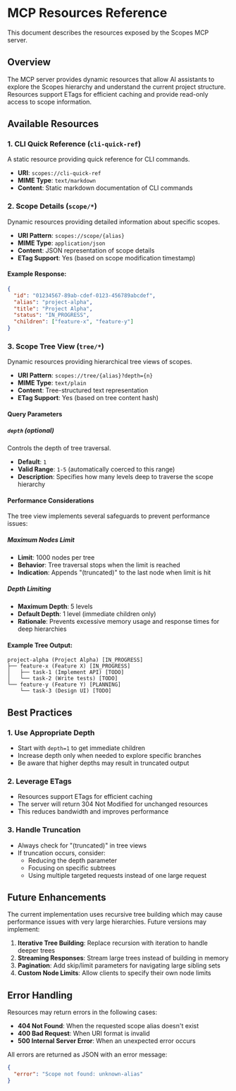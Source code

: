 # MCP Resources Reference

This document describes the resources exposed by the Scopes MCP server.

## Overview

The MCP server provides dynamic resources that allow AI assistants to explore the Scopes hierarchy and understand the current project structure. Resources support ETags for efficient caching and provide read-only access to scope information.

## Available Resources

### 1. CLI Quick Reference (`cli-quick-ref`)

A static resource providing quick reference for CLI commands.

- **URI**: `scopes://cli-quick-ref`
- **MIME Type**: `text/markdown`
- **Content**: Static markdown documentation of CLI commands

### 2. Scope Details (`scope/*`)

Dynamic resources providing detailed information about specific scopes.

- **URI Pattern**: `scopes://scope/{alias}`
- **MIME Type**: `application/json`
- **Content**: JSON representation of scope details
- **ETag Support**: Yes (based on scope modification timestamp)

#### Example Response:
```json
{
  "id": "01234567-89ab-cdef-0123-456789abcdef",
  "alias": "project-alpha",
  "title": "Project Alpha",
  "status": "IN_PROGRESS",
  "children": ["feature-x", "feature-y"]
}
```

### 3. Scope Tree View (`tree/*`)

Dynamic resources providing hierarchical tree views of scopes.

- **URI Pattern**: `scopes://tree/{alias}?depth={n}`
- **MIME Type**: `text/plain`
- **Content**: Tree-structured text representation
- **ETag Support**: Yes (based on tree content hash)

#### Query Parameters

##### `depth` (optional)
Controls the depth of tree traversal.

- **Default**: `1`
- **Valid Range**: `1-5` (automatically coerced to this range)
- **Description**: Specifies how many levels deep to traverse the scope hierarchy

#### Performance Considerations

The tree view implements several safeguards to prevent performance issues:

##### Maximum Nodes Limit
- **Limit**: 1000 nodes per tree
- **Behavior**: Tree traversal stops when the limit is reached
- **Indication**: Appends "(truncated)" to the last node when limit is hit

##### Depth Limiting
- **Maximum Depth**: 5 levels
- **Default Depth**: 1 level (immediate children only)
- **Rationale**: Prevents excessive memory usage and response times for deep hierarchies

#### Example Tree Output:
```
project-alpha (Project Alpha) [IN_PROGRESS]
├── feature-x (Feature X) [IN_PROGRESS]
│   ├── task-1 (Implement API) [TODO]
│   └── task-2 (Write tests) [TODO]
└── feature-y (Feature Y) [PLANNING]
    └── task-3 (Design UI) [TODO]
```

## Best Practices

### 1. Use Appropriate Depth
- Start with `depth=1` to get immediate children
- Increase depth only when needed to explore specific branches
- Be aware that higher depths may result in truncated output

### 2. Leverage ETags
- Resources support ETags for efficient caching
- The server will return 304 Not Modified for unchanged resources
- This reduces bandwidth and improves performance

### 3. Handle Truncation
- Always check for "(truncated)" in tree views
- If truncation occurs, consider:
  - Reducing the depth parameter
  - Focusing on specific subtrees
  - Using multiple targeted requests instead of one large request

## Future Enhancements

The current implementation uses recursive tree building which may cause performance issues with very large hierarchies. Future versions may implement:

1. **Iterative Tree Building**: Replace recursion with iteration to handle deeper trees
2. **Streaming Responses**: Stream large trees instead of building in memory
3. **Pagination**: Add skip/limit parameters for navigating large sibling sets
4. **Custom Node Limits**: Allow clients to specify their own node limits

## Error Handling

Resources may return errors in the following cases:

- **404 Not Found**: When the requested scope alias doesn't exist
- **400 Bad Request**: When URI format is invalid
- **500 Internal Server Error**: When an unexpected error occurs

All errors are returned as JSON with an error message:
```json
{
  "error": "Scope not found: unknown-alias"
}
```
